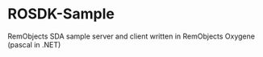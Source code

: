 ROSDK-Sample
============

RemObjects SDA sample server and client written in RemObjects Oxygene (pascal in .NET)
